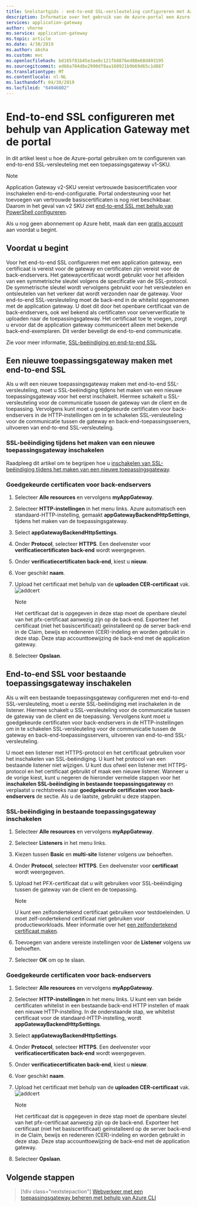 ```yaml
---
title: Snelstartgids - end-to-end SSL-versleuteling configureren met Azure Application Gateway - Azure portal | Microsoft Docs
description: Informatie over het gebruik van de Azure-portal een Azure Application Gateway maken met end-to-end SSL-versleuteling.
services: application-gateway
author: vhorne
ms.service: application-gateway
ms.topic: article
ms.date: 4/30/2019
ms.author: absha
ms.custom: mvc
ms.openlocfilehash: bd165f81b45e3ae0c121fb8876ed88e68d493195
ms.sourcegitcommit: ed66a704d8e2990df8aa160921b9b69d65c1d887
ms.translationtype: MT
ms.contentlocale: nl-NL
ms.lasthandoff: 04/30/2019
ms.locfileid: "64946802"
---
```

# <a name="configure-end-to-end-ssl-by-using-application-gateway-with-the-portal"></a>End-to-end SSL configureren met behulp van Application Gateway met de portal

In dit artikel leest u hoe de Azure-portal gebruiken om te configureren van end-to-end SSL-versleuteling met een toepassingsgateway v1-SKU.  

> [!NOTE]
> Application Gateway v2-SKU vereist vertrouwde basiscertificaten voor inschakelen end-to-end-configuratie. Portal ondersteuning voor het toevoegen van vertrouwde basiscertificaten is nog niet beschikbaar. Daarom in het geval van v2 SKU ziet [end-to-end SSL met behulp van PowerShell configureren](https://docs.microsoft.com/azure/application-gateway/application-gateway-end-to-end-ssl-powershell).

Als u nog geen abonnement op Azure hebt, maak dan een [gratis account](https://azure.microsoft.com/free/?WT.mc_id=A261C142F) aan voordat u begint.

## <a name="before-you-begin"></a>Voordat u begint

Voor het end-to-end SSL configureren met een application gateway, een certificaat is vereist voor de gateway en certificaten zijn vereist voor de back-endservers. Het gatewaycertificaat wordt gebruikt voor het afleiden van een symmetrische sleutel volgens de specificatie van de SSL-protocol. De symmetrische sleutel wordt vervolgens gebruikt voor het versleutelen en ontsleutelen van het verkeer dat wordt verzonden naar de gateway. Voor end-to-end SSL-versleuteling moet de back-end in de whitelist opgenomen met de application gateway. U doet dit door het openbare certificaat van de back-endservers, ook wel bekend als certificaten voor serververificatie te uploaden naar de toepassingsgateway. Het certificaat toe te voegen, zorgt u ervoor dat de application gateway communiceert alleen met bekende back-end-exemplaren. Dit verder beveiligt de end-to-end communicatie.

Zie voor meer informatie, [SSL-beëindiging en end-to-end SSL](https://docs.microsoft.com/azure/application-gateway/ssl-overview).

## <a name="create-a-new-application-gateway-with-end-to-end-ssl"></a>Een nieuwe toepassingsgateway maken met end-to-end SSL

Als u wilt een nieuwe toepassingsgateway maken met end-to-end SSL-versleuteling, moet u SSL-beëindiging tijdens het maken van een nieuwe toepassingsgateway voor het eerst inschakelt. Hiermee schakelt u SSL-versleuteling voor de communicatie tussen de gateway van de client en de toepassing. Vervolgens kunt moet u goedgekeurde certificaten voor back-endservers in de HTTP-instellingen om in te schakelen SSL-versleuteling voor de communicatie tussen de gateway en back-end-toepassingsservers, uitvoeren van end-to-end SSL-versleuteling.

### <a name="enable-ssl-termination-while-creating-a-new-application-gateway"></a>SSL-beëindiging tijdens het maken van een nieuwe toepassingsgateway inschakelen

Raadpleeg dit artikel om te begrijpen hoe u [inschakelen van SSL-beëindiging tijdens het maken van een nieuwe toepassingsgateway](https://docs.microsoft.com/azure/application-gateway/create-ssl-portal).

### <a name="whitelist-certificates-for-backend-servers"></a>Goedgekeurde certificaten voor back-endservers

1. Selecteer **Alle resources** en vervolgens **myAppGateway**.

2. Selecteer **HTTP-instellingen** in het menu links. Azure automatisch een standaard-HTTP-instelling, gemaakt **appGatewayBackendHttpSettings**, tijdens het maken van de toepassingsgateway. 

3. Select **appGatewayBackendHttpSettings**.

4. Onder **Protocol**, selecteer **HTTPS**. Een deelvenster voor **verificatiecertificaten back-end** wordt weergegeven. 

5. Onder **verificatiecertificaten back-end**, kiest u **nieuw**.

6. Voer geschikt **naam**.

7. Upload het certificaat met behulp van de **uploaden CER-certificaat** vak.![ addcert](./media/end-to-end-ssl-portal/addcert.png)

   > [!NOTE]
   > Het certificaat dat is opgegeven in deze stap moet de openbare sleutel van het pfx-certificaat aanwezig zijn op de back-end. Exporteer het certificaat (niet het basiscertificaat) geïnstalleerd op de server back-end in de Claim, bewijs en redeneren (CER)-indeling en worden gebruikt in deze stap. Deze stap accounttoewijzing de back-end met de application gateway.

8. Selecteer **Opslaan**.

## <a name="enable-end-to-end-ssl-for-existing-application-gateway"></a>End-to-end SSL voor bestaande toepassingsgateway inschakelen

Als u wilt een bestaande toepassingsgateway configureren met end-to-end SSL-versleuteling, moet u eerste SSL-beëindiging met inschakelen in de listener. Hiermee schakelt u SSL-versleuteling voor de communicatie tussen de gateway van de client en de toepassing. Vervolgens kunt moet u goedgekeurde certificaten voor back-endservers in de HTTP-instellingen om in te schakelen SSL-versleuteling voor de communicatie tussen de gateway en back-end-toepassingsservers, uitvoeren van end-to-end SSL-versleuteling.

U moet een listener met HTTPS-protocol en het certificaat gebruiken voor het inschakelen van SSL-beëindiging. U kunt het protocol van een bestaande listener niet wijzigen. U kunt dus ofwel een listener met HTTPS-protocol en het certificaat gebruikt of maak een nieuwe listener. Wanneer u de vorige kiest, kunt u negeren de hieronder vermelde stappen voor het **inschakelen SSL-beëindiging in bestaande toepassingsgateway** en verplaatst u rechtstreeks naar **goedgekeurde certificaten voor back-endservers** de sectie. Als u de laatste, gebruikt u deze stappen.

### <a name="enable-ssl-termination-in-existing-application-gateway"></a>SSL-beëindiging in bestaande toepassingsgateway inschakelen

1. Selecteer **Alle resources** en vervolgens **myAppGateway**.

2. Selecteer **Listeners** in het menu links.

3. Kiezen tussen **Basic** en **multi-site** listener volgens uw behoeften.

4. Onder **Protocol**, selecteer **HTTPS**. Een deelvenster voor **certificaat** wordt weergegeven.

5. Upload het PFX-certificaat dat u wilt gebruiken voor SSL-beëindiging tussen de gateway van de client en de toepassing.

   > [!NOTE]
   > U kunt een zelfondertekend certificaat gebruiken voor testdoeleinden. U moet zelf-ondertekend certificaat niet gebruiken voor productieworkloads. Meer informatie over het [een zelfondertekend certificaat maken](https://docs.microsoft.com/azure/application-gateway/create-ssl-portal#create-a-self-signed-certificate).

6. Toevoegen van andere vereiste instellingen voor de **Listener** volgens uw behoeften.

7. Selecteer **OK** om op te slaan.

### <a name="whitelist-certificates-for-backend-servers"></a>Goedgekeurde certificaten voor back-endservers

1. Selecteer **Alle resources** en vervolgens **myAppGateway**.

2. Selecteer **HTTP-instellingen** in het menu links. U kunt een van beide certificaten whitelist in een bestaande back-end HTTP instellen of maak een nieuwe HTTP-instelling. In de onderstaande stap, we whitelist certificaat voor de standaard-HTTP-instelling, wordt **appGatewayBackendHttpSettings**.

3. Select **appGatewayBackendHttpSettings**.

4. Onder **Protocol**, selecteer **HTTPS**. Een deelvenster voor **verificatiecertificaten back-end** wordt weergegeven. 

5. Onder **verificatiecertificaten back-end**, kiest u **nieuw**.

6. Voer geschikt **naam**.

7. Upload het certificaat met behulp van de **uploaden CER-certificaat** vak.![ addcert](./media/end-to-end-ssl-portal/addcert.png)

   > [!NOTE]
   > Het certificaat dat is opgegeven in deze stap moet de openbare sleutel van het pfx-certificaat aanwezig zijn op de back-end. Exporteer het certificaat (niet het basiscertificaat) geïnstalleerd op de server back-end in de Claim, bewijs en redeneren (CER)-indeling en worden gebruikt in deze stap. Deze stap accounttoewijzing de back-end met de application gateway.

8. Selecteer **Opslaan**.

## <a name="next-steps"></a>Volgende stappen

> [!div class="nextstepaction"]
> [Webverkeer met een toepassingsgateway beheren met behulp van Azure CLI](./tutorial-manage-web-traffic-cli.md)
